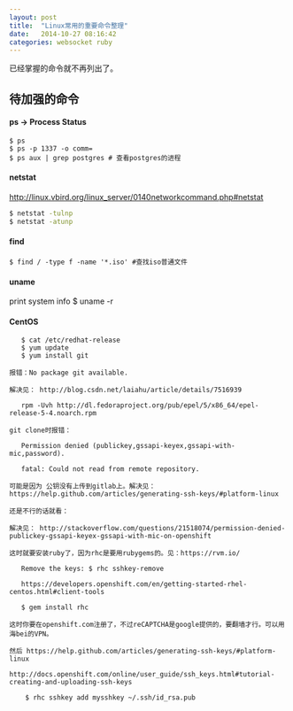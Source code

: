```yaml
---
layout: post
title:  "Linux常用的重要命令整理"
date:   2014-10-27 08:16:42
categories: websocket ruby
---
```

已经掌握的命令就不再列出了。
## 待加强的命令
#### ps -> Process Status
    $ ps
    $ ps -p 1337 -o comm=
    $ ps aux | grep postgres # 查看postgres的进程 
#### netstat
http://linux.vbird.org/linux_server/0140networkcommand.php#netstat

```bash
$ netstat -tulnp
$ netstat -atunp
```

    
#### find
    $ find / -type f -name '*.iso' #查找iso普通文件    

#### uname    
print system info
    $ uname -r
    
#### CentOS
```
   $ cat /etc/redhat-release 
   $ yum update
   $ yum install git
   
报错：No package git available.

解决见： http://blog.csdn.net/laiahu/article/details/7516939
   
   rpm -Uvh http://dl.fedoraproject.org/pub/epel/5/x86_64/epel-release-5-4.noarch.rpm
   
git clone时报错：

   Permission denied (publickey,gssapi-keyex,gssapi-with-mic,password).
   
   fatal: Could not read from remote repository.
   
可能是因为 公钥没有上传到gitlab上。解决见：  https://help.github.com/articles/generating-ssh-keys/#platform-linux

还是不行的话就看：

解决见： http://stackoverflow.com/questions/21518074/permission-denied-publickey-gssapi-keyex-gssapi-with-mic-on-openshift

这时就要安装ruby了，因为rhc是要用rubygems的。见：https://rvm.io/

   Remove the keys: $ rhc sshkey-remove 
   
   https://developers.openshift.com/en/getting-started-rhel-centos.html#client-tools
   
   $ gem install rhc   

这时你要在openshift.com注册了，不过reCAPTCHA是google提供的，要翻墙才行。可以用海bei的VPN。

然后 https://help.github.com/articles/generating-ssh-keys/#platform-linux

http://docs.openshift.com/online/user_guide/ssh_keys.html#tutorial-creating-and-uploading-ssh-keys

    $ rhc sshkey add mysshkey ~/.ssh/id_rsa.pub
   
   
```    